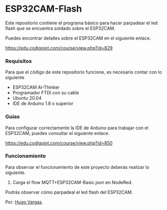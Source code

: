 # ESP32CAM-Flash

Este repositorio contiene el programa básico para hacer parpadear el led flash que se encuentra soldado sobre el ESP32CAM.

Puedes encontrar detalles sobre el ESP32CAM en el siguiente enlace.

https://edu.codigoiot.com/course/view.php?id=829

### Requisitos
Para que el código de este repositorio funcione, es necesario contar con lo siguiente

- ESP32CAM AI-Thinker
- Programador FTDI con su cable
- Ubuntu 20.04
- IDE de Arduino 1.8 o superior

### Guías
Para configurar correctamente la IDE de Arduino para trabajar con el ESP32CAM, puedes consultar el siguiente enlace.

https://edu.codigoiot.com/course/view.php?id=850

### Funcionamiento
Para observar el funcionamiento de este proyecto deberás realizar lo siguiente.

1. Carga el flow MQTT+ESP32CAM-Basic.json en NodeRed.

Podrás observar cómo parpadeal el led flash del ESP32CAM.

Por: [Hugo Vargas](https://github.com/hugoescalpelo).